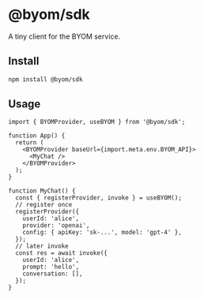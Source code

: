 # @byom/sdk

A tiny client for the BYOM service.

## Install

```bash
npm install @byom/sdk
```

## Usage

```tsx
import { BYOMProvider, useBYOM } from '@byom/sdk';

function App() {
  return (
    <BYOMProvider baseUrl={import.meta.env.BYOM_API}>
      <MyChat />
    </BYOMProvider>
  );
}

function MyChat() {
  const { registerProvider, invoke } = useBYOM();
  // register once
  registerProvider({
    userId: 'alice',
    provider: 'openai',
    config: { apiKey: 'sk-...', model: 'gpt-4' },
  });
  // later invoke
  const res = await invoke({
    userId: 'alice',
    prompt: 'hello',
    conversation: [],
  });
}
```

